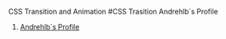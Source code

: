 CSS Transition and Animation 
#CSS Trasition Andrehlb´s Profile

1. [Andrehlb´s Profile](http://htmlpreview.github.com/?https://github.com/Andrehlb/HTML5_CSS3/blob/main/CSSTransitions_Animations/CSS_Transition_aula3_parte4_KeyFrames1/index.html)
